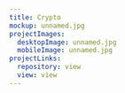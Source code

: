 ```yaml
---
title: Crypto
mockup: unnamed.jpg
projectImages:
  desktopImage: unnamed.jpg
  mobileImage: unnamed.jpg
projectLinks:
  repository: view
  view: view
---
```

